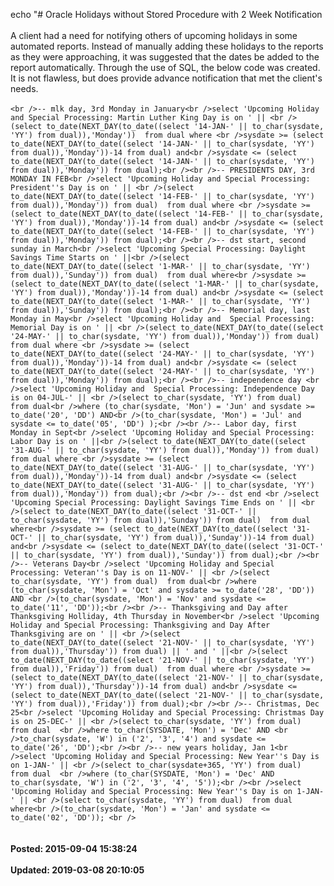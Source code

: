 echo "# Oracle Holidays without Stored Procedure with 2 Week Notification<br /><br />A client had a need for notifying others of upcoming holidays in some automated reports.  Instead of manually adding these holidays to the reports as they were approaching, it was suggested that the dates be added to the report automatically.  Through the use of SQL, the below code was created.  It is not flawless, but does provide advance notification that met the client's needs. <br /><br />```<br />-- mlk day, 3rd Monday in January<br />select 'Upcoming Holiday and Special Processing: Martin Luther King Day is on ' || <br />(select to_date(NEXT_DAY(to_date((select '14-JAN-' || to_char(sysdate, 'YY') from dual)),'Monday'))  from dual where <br />sysdate >= (select to_date(NEXT_DAY(to_date((select '14-JAN-' || to_char(sysdate, 'YY') from dual)),'Monday'))-14 from dual) and<br />sysdate <= (select to_date(NEXT_DAY(to_date((select '14-JAN-' || to_char(sysdate, 'YY') from dual)),'Monday')) from dual);<br /><br />-- PRESIDENTS DAY, 3rd MONDAY IN FEB<br />select 'Upcoming Holiday and Special Processing: President''s Day is on ' || <br />(select to_date(NEXT_DAY(to_date((select '14-FEB-' || to_char(sysdate, 'YY') from dual)),'Monday')) from dual)  from dual where <br />sysdate >= (select to_date(NEXT_DAY(to_date((select '14-FEB-' || to_char(sysdate, 'YY') from dual)),'Monday'))-14 from dual) and<br />sysdate <= (select to_date(NEXT_DAY(to_date((select '14-FEB-' || to_char(sysdate, 'YY') from dual)),'Monday')) from dual);<br /><br />-- dst start, second sunday in March<br />select 'Upcoming Special Processing: Daylight Savings Time Starts on ' ||<br />(select to_date(NEXT_DAY(to_date((select '1-MAR-' || to_char(sysdate, 'YY') from dual)),'Sunday')) from dual)  from dual where<br />sysdate >= (select to_date(NEXT_DAY(to_date((select '1-MAR-' || to_char(sysdate, 'YY') from dual)),'Monday'))-14 from dual) and<br />sysdate <= (select to_date(NEXT_DAY(to_date((select '1-MAR-' || to_char(sysdate, 'YY') from dual)),'Sunday')) from dual);<br /><br />-- Memorial day, last Monday in May<br />select 'Upcoming Holiday and  Special Processing: Memorial Day is on ' || <br />(select to_date(NEXT_DAY(to_date((select '24-MAY-' || to_char(sysdate, 'YY') from dual)),'Monday')) from dual)  from dual where <br />sysdate >= (select to_date(NEXT_DAY(to_date((select '24-MAY-' || to_char(sysdate, 'YY') from dual)),'Monday'))-14 from dual) and<br />sysdate <= (select to_date(NEXT_DAY(to_date((select '24-MAY-' || to_char(sysdate, 'YY') from dual)),'Monday')) from dual);<br /><br />-- independence day <br />select 'Upcoming Holiday and  Special Processing: Independence Day is on 04-JUL-' || <br />(select to_char(sysdate, 'YY') from dual)  from dual<br />where (to_char(sysdate, 'Mon') = 'Jun' and sysdate >= to_date('20', 'DD') AND<br />(to_char(sysdate, 'Mon') = 'Jul' and sysdate <= to_date('05', 'DD') );<br /><br />-- Labor day, first Monday in Sept<br />select 'Upcoming Holiday and Special Processing: Labor Day is on ' ||<br />(select to_date(NEXT_DAY(to_date((select '31-AUG-' || to_char(sysdate, 'YY') from dual)),'Monday')) from dual)  from dual where <br />sysdate >= (select to_date(NEXT_DAY(to_date((select '31-AUG-' || to_char(sysdate, 'YY') from dual)),'Monday'))-14 from dual) and<br />sysdate <= (select to_date(NEXT_DAY(to_date((select '31-AUG-' || to_char(sysdate, 'YY') from dual)),'Monday')) from dual);<br /><br />-- dst end <br />select 'Upcoming Special Processing: Daylight Savings Time Ends on ' || <br />(select to_date(NEXT_DAY(to_date((select '31-OCT-' || to_char(sysdate, 'YY') from dual)),'Sunday')) from dual)  from dual where<br />sysdate >= (select to_date(NEXT_DAY(to_date((select '31-OCT-' || to_char(sysdate, 'YY') from dual)),'Sunday'))-14 from dual) and<br />sysdate <= (select to_date(NEXT_DAY(to_date((select '31-OCT-' || to_char(sysdate, 'YY') from dual)),'Sunday')) from dual);<br /><br />-- Veterans Day<br />select 'Upcoming Holiday and Special Processing: Veteran''s Day is on 11-NOV-' || <br />(select to_char(sysdate, 'YY') from dual)  from dual<br />where (to_char(sysdate, 'Mon') = 'Oct' and sysdate >= to_date('28', 'DD')) AND <br />(to_char(sysdate, 'Mon') = 'Nov' and sysdate <= to_date('11', 'DD'));<br /><br />-- Thanksgiving and Day after Thanksgiving Holliday, 4th Thursday in November<br />select 'Upcoming Holiday and Special Processing: Thanksgiving and Day After Thanksgiving are on ' || <br />(select to_date(NEXT_DAY(to_date((select '21-NOV-' || to_char(sysdate, 'YY') from dual)),'Thursday')) from dual) || ' and ' ||<br />(select to_date(NEXT_DAY(to_date((select '21-NOV-' || to_char(sysdate, 'YY') from dual)),'Friday')) from dual)  from dual where <br />sysdate >= (select to_date(NEXT_DAY(to_date((select '21-NOV-' || to_char(sysdate, 'YY') from dual)),'Thursday'))-14 from dual) and<br />sysdate <= (select to_date(NEXT_DAY(to_date((select '21-NOV-' || to_char(sysdate, 'YY') from dual)),'Friday')) from dual);<br /><br />-- Christmas, Dec 25<br />select 'Upcoming Holiday and Special Processing: Christmas Day is on 25-DEC-' || <br />(select to_char(sysdate, 'YY') from dual)  from dual  <br />where to_char(SYSDATE, 'Mon') = 'Dec' AND <br />to_char(sysdate, 'W') in ('2', '3', '4') and sysdate <= to_date('26', 'DD');<br /><br />-- new years holiday, Jan 1<br />select 'Upcoming Holiday and Special Processing: New Year''s Day is on 1-JAN-' || <br />(select to_char(sysdate+365, 'YY') from dual)  from dual  <br />where (to_char(SYSDATE, 'Mon') = 'Dec' AND to_char(sysdate, 'W') in ('2', '3', '4', '5'));<br /><br />select 'Upcoming Holiday and Special Processing: New Year''s Day is on 1-JAN-' || <br />(select to_char(sysdate, 'YY') from dual)  from dual where<br />(to_char(sysdate, 'Mon') = 'Jan' and sysdate <= to_date('02', 'DD')); <br />```<br /><br /><br />**Posted: 2015-09-04 15:38:24**<br /><br />**Updated: 2019-03-08 20:10:05**<br /><br />
